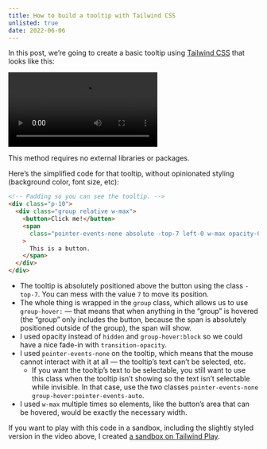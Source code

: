 ```yaml
---
title: How to build a tooltip with Tailwind CSS
unlisted: true
date: 2022-06-06
---
```


In this post, we’re going to create a basic tooltip using [Tailwind CSS](https://tailwindcss.com) that looks like this:

<video src="/posts/tailwind-tooltip/172287179-a7f1d46b-2f40-4215-9706-ebd7676bc03a.mp4" controls playsinline></video>

This method requires no external libraries or packages.

Here’s the simplified code for that tooltip, without opinionated styling (background color, font size, etc):

```html
<!-- Padding so you can see the tooltip. -->
<div class="p-10">
  <div class="group relative w-max">
    <button>Click me!</button>
    <span
      class="pointer-events-none absolute -top-7 left-0 w-max opacity-0 transition-opacity group-hover:opacity-100"
    >
      This is a button.
    </span>
  </div>
</div>
```

- The tooltip is absolutely positioned above the button using the class `-top-7`. You can mess with the value `7` to move its position.
- The whole thing is wrapped in the `group` class, which allows us to use `group-hover:` — that means that when anything in the “group” is hovered (the “group” only includes the button, because the span is absolutely positioned outside of the group), the span will show.
- I used opacity instead of `hidden` and `group-hover:block` so we could have a nice fade-in with `transition-opacity`.
- I used `pointer-events-none` on the tooltip, which means that the mouse cannot interact with it at all — the tooltip’s text can’t be selected, etc.
  - If you want the tooltip’s text to be selectable, you still want to use this class when the tooltip isn’t showing so the text isn’t selectable while invisible. In that case, use the two classes `pointer-events-none group-hover:pointer-events-auto`.
- I used `w-max` multiple times so elements, like the button’s area that can be hovered, would be exactly the necessary width.

If you want to play with this code in a sandbox, including the slightly styled version in the video above, I created [a sandbox on Tailwind Play](https://play.tailwindcss.com/QM5A7FpFKL).
